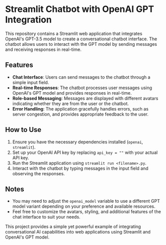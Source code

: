 # Streamlit Chatbot with OpenAI GPT Integration

This repository contains a Streamlit web application that integrates OpenAI's GPT-3.5 model to create a conversational chatbot interface. The chatbot allows users to interact with the GPT model by sending messages and receiving responses in real-time.

## Features

- **Chat Interface**: Users can send messages to the chatbot through a simple input field.
- **Real-time Responses**: The chatbot processes user messages using OpenAI's GPT model and provides responses in real-time.
- **Role-based Messaging**: Messages are displayed with different avatars indicating whether they are from the user or the chatbot.
- **Error Handling**: The application gracefully handles errors, such as server congestion, and provides appropriate feedback to the user.

## How to Use

1. Ensure you have the necessary dependencies installed (`openai`, `streamlit`).
2. Set up your OpenAI API key by replacing `api_key = ""` with your actual API key.
3. Run the Streamlit application using `streamlit run <filename>.py`.
4. Interact with the chatbot by typing messages in the input field and observing the responses.

## Notes

- You may need to adjust the `openai_model` variable to use a different GPT model variant depending on your preference and available resources.
- Feel free to customize the avatars, styling, and additional features of the chat interface to suit your needs.

This project provides a simple yet powerful example of integrating conversational AI capabilities into web applications using Streamlit and OpenAI's GPT model.
